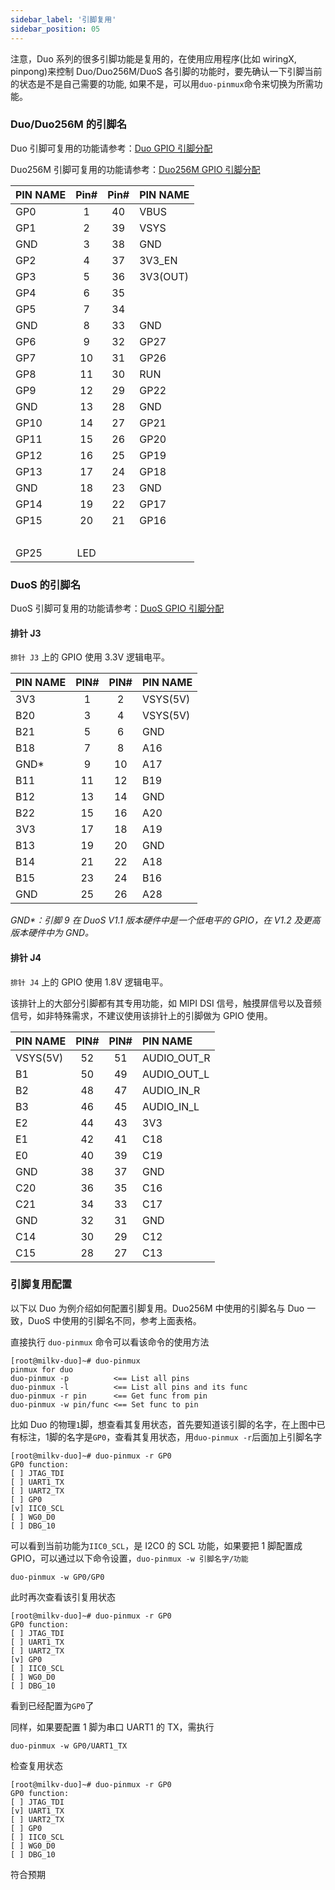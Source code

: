 ```yaml
---
sidebar_label: '引脚复用'
sidebar_position: 05
---
```


注意，Duo 系列的很多引脚功能是复用的，在使用应用程序(比如 wiringX, pinpong)来控制 Duo/Duo256M/DuoS 各引脚的功能时，要先确认一下引脚当前的状态是不是自己需要的功能, 如果不是，可以用`duo-pinmux`命令来切换为所需功能。

### Duo/Duo256M 的引脚名

Duo 引脚可复用的功能请参考：[Duo GPIO 引脚分配](https://milkv.io/zh/docs/duo/getting-started/duo#duo-gpio-%E5%BC%95%E8%84%9A%E5%88%86%E9%85%8D)

Duo256M 引脚可复用的功能请参考：[Duo256M GPIO 引脚分配](https://milkv.io/zh/docs/duo/getting-started/duo256m#duo256m-gpio-%E5%BC%95%E8%84%9A%E5%88%86%E9%85%8D)

<div className='gpio_style'>

| PIN NAME |              Pin#               |              Pin#                | PIN NAME |
| -------- | :-----------------------------: | :------------------------------: | -------- |
| GP0      | <div className='green'>1</div>  |    <div className='red'>40</div> | VBUS     |
| GP1      | <div className='green'>2</div>  |    <div className='red'>39</div> | VSYS     |
| GND      | <div className='black'>3</div>  |  <div className='black'>38</div> | GND      |
| GP2      | <div className='green'>4</div>  | <div className='orange'>37</div> | 3V3_EN   |
| GP3      | <div className='green'>5</div>  |    <div className='red'>36</div> | 3V3(OUT) |
| GP4      | <div className='green'>6</div>  |   <div className='gray'>35</div> |          |
| GP5      | <div className='green'>7</div>  |   <div className='gray'>34</div> |          |
| GND      | <div className='black'>8</div>  |  <div className='black'>33</div> | GND      |
| GP6      | <div className='green'>9</div>  |  <div className='green'>32</div> | GP27     |
| GP7      | <div className='green'>10</div> |  <div className='green'>31</div> | GP26     |
| GP8      | <div className='green'>11</div> | <div className='orange'>30</div> | RUN      |
| GP9      | <div className='green'>12</div> |  <div className='green'>29</div> | GP22     |
| GND      | <div className='black'>13</div> |  <div className='black'>28</div> | GND      |
| GP10     | <div className='green'>14</div> |  <div className='green'>27</div> | GP21     |
| GP11     | <div className='green'>15</div> |  <div className='green'>26</div> | GP20     |
| GP12     | <div className='green'>16</div> |  <div className='green'>25</div> | GP19     |
| GP13     | <div className='green'>17</div> |  <div className='green'>24</div> | GP18     |
| GND      | <div className='black'>18</div> |  <div className='black'>23</div> | GND      |
| GP14     | <div className='green'>19</div> |  <div className='green'>22</div> | GP17     |
| GP15     | <div className='green'>20</div> |  <div className='green'>21</div> | GP16     |
|          | &nbsp;                          |                                  |          |
| GP25     | <div className='blue'>LED</div> |                                  |          |

</div>

### DuoS 的引脚名

DuoS 引脚可复用的功能请参考：[DuoS GPIO 引脚分配](https://milkv.io/zh/docs/duo/getting-started/duos#duos-gpio-%E5%BC%95%E8%84%9A%E5%88%86%E9%85%8D)

#### 排针 J3

`排针 J3` 上的 GPIO 使用 3.3V 逻辑电平。

<div className='gpio_style' style={{ overflow :"auto"}} >

| PIN NAME | PIN#                             | PIN#                            | PIN NAME |
|:---------|:--------------------------------:|:-------------------------------:|:---------|
| 3V3      | <div className='orange'>1</div>  | <div className='red'>2</div>    | VSYS(5V) |
| B20      | <div className='green'>3</div>   | <div className='red'>4</div>    | VSYS(5V) |
| B21      | <div className='green'>5</div>   | <div className='black'>6</div>  | GND      |
| B18      | <div className='green'>7</div>   | <div className='green'>8</div>  | A16      |
| GND\*    | <div className='black'>9</div>   | <div className='green'>10</div> | A17      |
| B11      | <div className='green'>11</div>  | <div className='green'>12</div> | B19      |
| B12      | <div className='green'>13</div>  | <div className='black'>14</div> | GND      |
| B22      | <div className='green'>15</div>  | <div className='green'>16</div> | A20      |
| 3V3      | <div className='orange'>17</div> | <div className='green'>18</div> | A19      |
| B13      | <div className='green'>19</div>  | <div className='black'>20</div> | GND      |
| B14      | <div className='green'>21</div>  | <div className='green'>22</div> | A18      |
| B15      | <div className='green'>23</div>  | <div className='green'>24</div> | B16      |
| GND      | <div className='black'>25</div>  | <div className='green'>26</div> | A28      |

</div>

*GND\*：引脚 9 在 DuoS V1.1 版本硬件中是一个低电平的 GPIO，在 V1.2 及更高版本硬件中为 GND。*

#### 排针 J4

`排针 J4` 上的 GPIO 使用 1.8V 逻辑电平。

该排针上的大部分引脚都有其专用功能，如 MIPI DSI 信号，触摸屏信号以及音频信号，如非特殊需求，不建议使用该排针上的引脚做为 GPIO 使用。

<div className='gpio_style' style={{ overflow :"auto"}} >

| PIN NAME | PIN#                            | PIN#                             | PIN NAME    |
|----------|:-------------------------------:|:--------------------------------:|:------------|
| VSYS(5V) | <div className='red'>52</div>   | <div className='blue'>51</div>   | AUDIO_OUT_R |
| B1       | <div className='green'>50</div> | <div className='blue'>49</div>   | AUDIO_OUT_L |
| B2       | <div className='green'>48</div> | <div className='blue'>47</div>   | AUDIO_IN_R  |
| B3       | <div className='green'>46</div> | <div className='blue'>45</div>   | AUDIO_IN_L  |
| E2       | <div className='green'>44</div> | <div className='orange'>43</div> | 3V3         |
| E1       | <div className='green'>42</div> | <div className='green'>41</div>  | C18         |
| E0       | <div className='green'>40</div> | <div className='green'>39</div>  | C19         |
| GND      | <div className='black'>38</div> | <div className='black'>37</div>  | GND         |
| C20      | <div className='green'>36</div> | <div className='green'>35</div>  | C16         |
| C21      | <div className='green'>34</div> | <div className='green'>33</div>  | C17         |
| GND      | <div className='black'>32</div> | <div className='black'>31</div>  | GND         |
| C14      | <div className='green'>30</div> | <div className='green'>29</div>  | C12         |
| C15      | <div className='green'>28</div> | <div className='green'>27</div>  | C13         |

</div>

### 引脚复用配置

以下以 Duo 为例介绍如何配置引脚复用。Duo256M 中使用的引脚名与 Duo 一致，DuoS 中使用的引脚名不同，参考上面表格。

直接执行 `duo-pinmux` 命令可以看该命令的使用方法
```
[root@milkv-duo]~# duo-pinmux
pinmux for duo
duo-pinmux -p          <== List all pins
duo-pinmux -l          <== List all pins and its func
duo-pinmux -r pin      <== Get func from pin
duo-pinmux -w pin/func <== Set func to pin
```

比如 Duo 的物理`1`脚，想查看其复用状态，首先要知道该引脚的名字，在上图中已有标注，1脚的名字是`GP0`，查看其复用状态，用`duo-pinmux -r`后面加上引脚名字
```
[root@milkv-duo]~# duo-pinmux -r GP0
GP0 function:
[ ] JTAG_TDI
[ ] UART1_TX
[ ] UART2_TX
[ ] GP0
[v] IIC0_SCL
[ ] WG0_D0
[ ] DBG_10
```
可以看到当前功能为`IIC0_SCL`，是 I2C0 的 SCL 功能，如果要把 1 脚配置成 GPIO，可以通过以下命令设置，`duo-pinmux -w 引脚名字/功能`
```
duo-pinmux -w GP0/GP0
```
此时再次查看该引复用状态
```
[root@milkv-duo]~# duo-pinmux -r GP0
GP0 function:
[ ] JTAG_TDI
[ ] UART1_TX
[ ] UART2_TX
[v] GP0
[ ] IIC0_SCL
[ ] WG0_D0
[ ] DBG_10
```
看到已经配置为`GP0`了

同样，如果要配置 1 脚为串口 UART1 的 TX，需执行
```
duo-pinmux -w GP0/UART1_TX
```
检查复用状态
```
[root@milkv-duo]~# duo-pinmux -r GP0
GP0 function:
[ ] JTAG_TDI
[v] UART1_TX
[ ] UART2_TX
[ ] GP0
[ ] IIC0_SCL
[ ] WG0_D0
[ ] DBG_10
```
符合预期
